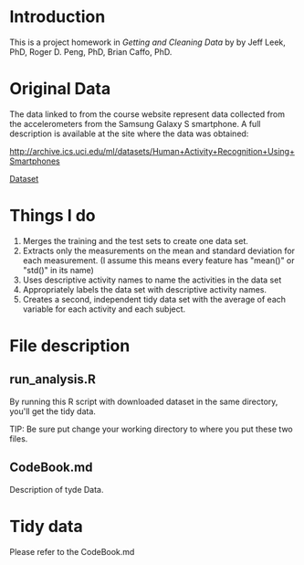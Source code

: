 # Introduction
This is a project homework in *Getting and Cleaning Data* by by Jeff Leek, PhD, Roger D. Peng, PhD, Brian Caffo, PhD.

# Original Data
The data linked to from the course website represent data collected from the accelerometers from the Samsung Galaxy S smartphone. A full description is available at the site where the data was obtained:

http://archive.ics.uci.edu/ml/datasets/Human+Activity+Recognition+Using+Smartphones 

[Dataset](https://d396qusza40orc.cloudfront.net/getdata%2Fprojectfiles%2FUCI%20HAR%20Dataset.zip)

# Things I do
1. Merges the training and the test sets to create one data set.
2. Extracts only the measurements on the mean and standard deviation for each measurement. (I assume this means every feature has "mean()" or "std()" in its name)
3. Uses descriptive activity names to name the activities in the data set
4. Appropriately labels the data set with descriptive activity names. 
5. Creates a second, independent tidy data set with the average of each variable for each activity and each subject. 

# File description
## run_analysis.R
By running this R script with downloaded dataset in the same directory, you'll get the tidy data.

TIP: Be sure put change your working directory to where you put these two files.
## CodeBook.md
Description of tyde Data.

# Tidy data
Please refer to the CodeBook.md

